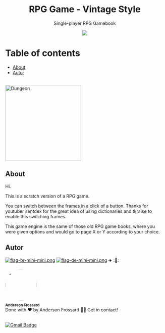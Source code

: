 

<h1 align="center">RPG Game - Vintage Style</h1>

<p align="center">Single-player RPG Gamebook</p>

<div align="center"><a href="">
<img src="https://img.shields.io/static/v1?label=Game&labelColor=black&message=Download&color=7159c1&style=for-the-badge&logo=python"/></a>
</div>

Table of contents
===============
<!--ts-->

- [About](#about)
- [Autor](#autor)


<!--
- [Features](#features)
- [Instalation and how to use](#instalation-and-how-to-use)
	- [Requirements](#requirements)
	
	- [GUI - Graphical User Interface](#gui)
	
	- [Command-line interface](#cli)
	
	- [Windows Standalone](#standalone)
-	[Public key](#public-key)
-	[Tecnologies](#tecnologies)

<!--te-->
>
<br>

<img src="https://i.postimg.cc/1tyqnY5B/citadel-07.png" alt="Dungeon" width="240"  title="Dungeon" />

## About

<p>Hi.</p>
<p> This is a scratch version of a RPG game. </p>
<p> You can switch between the frames in a click of a button. Thanks for youtuber sentdex for the great idea of using dictionaries and tkraise to enable this switching frames.</p>
<p>This game engine is the same of those old RPG game books, where you were given options and would go to page X or Y according to your choice. </p>




## Autor

[![flag-br-mini-mini.png](https://i.postimg.cc/DyXTfVHf/flag-br-mini-mini.png)](https://postimg.cc/Xp4hxPnt)
 [![flag-de-mini-mini.png](https://i.postimg.cc/4xGNrNyR/flag-de-mini-mini.png)](https://postimg.cc/nCdJmxq3)
 ✈️ ::statue_of_liberty::
 
<a href="https://github.com/AndersonFrossard" title="GitHub">
<img style="border-radius: 50%;" src="https://i.postimg.cc/Rqf7nM29/maxresdefault.jpg" width="100px;" alt=""/>
 <sub><b><br />Anderson Frossard</b></sub></a>
  
<br />
Done with ❤️ by Anderson Frossard 👋🏽 Get in contact!<br/><br/>

[![Gmail Badge](https://img.shields.io/badge/frossard2008@gmail.com-c14438?style=flat-square&logo=Gmail&logoColor=white&link=mailto:frossard2008@gmail.com)](mailto:frossard2008@gmail.com)
<!--

## Features
- [X] Gui Interface
- [x] Download video
- [x] Download audio
- [ ] Download full-playlist

## Instalation-and-how-to-use


### Requirements

>pytube 11.0.2 or greater

If you do not have pytube installed, you can install it by running this command:

	pip install pytube


## GUI - Graphical User Interface

This version runs both on GUI and CLI.

<h2>Running with GUI :</h2>

	python youtube_download.py

![GUI interface](./img/image01.png)

## CLI - Command Line Interface

<h2>Running with CLI :</h2>

	python youtube_download.py --nogui

![CLI interface](./img/image02.png)

## Standalone
## Standalone executable for Windows:

Perhaps you just want a fast way to get things running. The standalone executable will suit you well.
<ul>
	<li>Download the zip file</li>
	<li>Unzip the zip file into a new folder</li>
	<li>Check  integrity of zip file's content (optional)</li>
	<li>Double click on youtube_download.exe </li>
</ul>

### How to check whether the zipfile has not been tampered with:

First, you need to download my pgp public key and check if my public key has not been hacked or tampered with. In order to do that, you should download my public pgp key from two different sources.
They must have the same fingerprint and must not have been revoked.

[Check my Fingerprint here](#fingerprint)

### How to obtain my Public keys

[Public key](#public-key)


### How to check if the keys are correct and valid:

 Run this command to check fingerprint from diferent files:

	gpg --show-keys filename1.asc
 
 ![Checking fingerprints](./img/image04.png)
 
 If they both have my [fingerprint](#fingerprint) and have not been revoked, good, the key is valid and secure for use. 

Import my pgp public signature key:

	gpg --import frossard.public.key.asc

Check wether youtube_download.zip has been signed by myself:

	gpg --verify youtube_download.sig

To pass verification you should see a message saying
>Good signature from Anderson Frossard. (Das ist meine key. Wir ziehen voran!)

gpg will probably also say this signature is not certified. That´s because you have just downloaded it and have not applied command *trust* to it.

Once the gpg has verified the  file has been signed by myself, you are safe to unzip it and run its executable. 

Optionally, for aditional security you can hash your youtube_download.exe file and compare with my hash:

<table>
	<tr>
		<td>SHA-256</td>
		<td>File</td>
	<tr>
		<td>36F4E8E51035045AD3A79DD7067317DC54CE2ADB6690D6D0972238F1B0AA9D6D</td>
		<td>youtube_download.exe</td>
	</tr>
</table>

The hash must be exactly the same. 

## Public-key

My PGP public key is avaiable at:

[Public Key at Github](https://github.com/AndersonFrossard/karoua_youtube_download_gui/tree/main/standalone/frossard_public_key.asc)

[PGP Global Directory](https://keyserver2.pgp.com/vkd/DownloadKey.event?keyid=0xB79AAE8846C18DF7)

[![PGP 0x46C18DF7](https://peegeepee.com/badge/orange/46C18DF7.svg)](https://d.peegeepee.com/921D2E998D1E3213DFCF74F7B79AAE8846C18DF7.asc)

### Fingerprint
My PGP public key full fingerprint is:

	921D 2E99 8D1E 3213 DFCF 74F7 B79A AE88 46C1 8DF7
	
My PGP public key fingerprint key ID is:

	46C1 8DF7

Enjoy!



## Tecnologies

Solely written in Python 3.8.7.<br />
Libraries imported:
<ul>
<li>pytube</li>
<li>sys</li>
<li>tkinter</li>
<li>threading</li>
<li>Pillow</li>
<li>io</li>
</ul>
<br />
